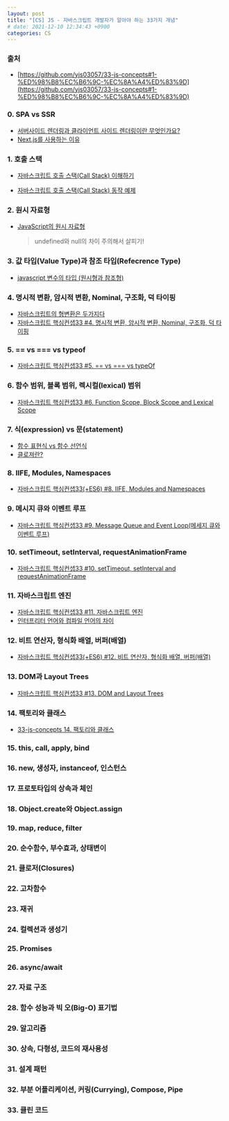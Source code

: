 ```yaml
---
layout: post
title: "[CS] JS - 자바스크립트 개발자가 알아야 하는 33가지 개념"
# date: 2021-12-10 12:34:43 +0900
categories: CS
---
```


### 출처

- [https://github.com/yjs03057/33-js-concepts#1-%ED%98%B8%EC%B6%9C-%EC%8A%A4%ED%83%9D](https://github.com/yjs03057/33-js-concepts#1-%ED%98%B8%EC%B6%9C-%EC%8A%A4%ED%83%9D)

### 0. SPA vs SSR

- [서버사이드 렌더링과 클라이언트 사이드 렌더링이란 무엇인가요?](https://oneroomtable.tistory.com/entry/%EC%84%9C%EB%B2%84-%EC%82%AC%EC%9D%B4%EB%93%9C-%EB%A0%8C%EB%8D%94%EB%A7%81%EA%B3%BC-%ED%81%B4%EB%9D%BC%EC%9D%B4%EC%96%B8%ED%8A%B8-%EC%82%AC%EC%9D%B4%EB%93%9C-%EB%A0%8C%EB%8D%94%EB%A7%81%EC%9D%B4%EB%9E%80-%EB%AC%B4%EC%97%87%EC%9D%B8%EA%B0%80%EC%9A%94#0h)
- [Next.js를 사용하는 이유](https://ivorycode.tistory.com/entry/Nextjs%EB%A5%BC-%EC%82%AC%EC%9A%A9%ED%95%98%EB%8A%94-%EC%9D%B4%EC%9C%A0)

### 1. 호출 스택

- [자바스크립트 호출 스택(Call Stack) 이해하기](https://new93helloworld.tistory.com/358)
- [자바스크립트 호출 스택(Call Stack) 동작 예제](https://new93helloworld.tistory.com/361)

  <!-- #### 자바스크립트 엔진

  ![image](https://user-images.githubusercontent.com/28949166/147654724-aa971999-3282-4456-98d8-3243d0a69689.png)

  - 메모리 힙(Memory Heap) — 객체는 힙, 대부분 구조화되지 않은 메모리 영역에 할당된다. 변수와 객체에 대한 모든 메모리 할당은 여기서 발생한다.
  - 호출 스택(Call Stack) — 코드가 실행될 때 호출 스택이 쌓인다.

  #### 실행환경(RunTime)

  ![image](https://user-images.githubusercontent.com/28949166/147654845-84de0b60-c032-4951-aea3-d012cb02e1b1.png)

  - 브라우저에는 자바스크립트 개발자가 사용하는 거의 모든 API가 있습니다(예: setTimeout ). 그러나 이런 API 들은 엔진에서 제공해주지 않습니다. 그렇다면 이 API들은 어디서 오는 걸까요?
    사실 브라우저는 단순히 엔진 하나만으로 구성되어 있지 않습니다. DOM, AJAX, setTimeout 등의 브라우저에서 제공하는 Web API라고 하는 것들이 있습니다. 또한 이러한 Web API의 호출을 통제하기 위한 Event Queue와 Event Loop도 존재합니다.

  #### 호출 스택

  ![image](https://user-images.githubusercontent.com/28949166/147654982-ed96cee1-1b0c-4cb2-aea8-7f6fb9cfd8de.png)

  - 단일 호출 스택이 있다는 뜻은 한 번에 하나의 일(Task)만 처리할 수 있다는 뜻입니다. 호출 스택이란 프로그램에서 우리가 어디에 있는지를 기본적으로 기록하는 데이터 구조입니다.
  - 단일 호출 스택의 문제점 : 단일 스레드에서 코드를 실행하는 것은 멀티 스레드 환경에서 발생하는 복잡한 시나리오(예: deadlocks)를 고려할 필요가 없으므로 매우 쉽습니다. 그러나 단일 스레드에서 실행하는 것도 상당히 제한적입니다. 자바스크립트에서는 하나의 호출 스택만 있기 때문에, 하나의 함수 처리가 엄청 느려서 다른 함수 실행에 지장을 줄 때는 어떻게 해야 할까요?
  - 스택오버플로우: 스택의 사이즈를 초과 했을 때 발생하는 오류
  - 예를 들어, 브라우저에서 복잡한 이미지 처리를 한다고 생각해봅시다. 앞서 배운 호출 스택의 동작 방식을 생각 해볼 때, 이미지 처리 작업 스택을 차지하고 있으면 자바스크립트는 후속 작업들을 처리할 수 없습니다. 단일 스레드, 단일 호출 스택이기 때문입니다.

  #### 비동기 콜백

  - 가장 쉬운 해결책은 비동기 콜백을 사용하는 것입니다. 즉, 우리의 코드 일부를 실행하고 나중에 실행될 콜백(함수)를 제공합니다. 비동기 콜백은 즉시가 아닌, 특수한 시점에 실행되므로 console.log와 같은 동기 함수와는 다르게 스택 안에 바로 push 될 필요가 없습니다. 그런데 스택이 아니라면 이 콜백 함수들은 누가 관리하는 걸까요? -->

### 2. 원시 자료형

- [JavaScript의 원시 자료형](https://tutorialpost.apptilus.com/code/posts/js/js09-primitive-data-type/)
  > undefined와 null의 차이 주의해서 살피기!

### 3. 값 타입(Value Type)과 참조 타입(Refecrence Type)

- [javascript 변수의 타입 (원시형과 참조형)](https://hanamon.kr/javascript-%EB%B3%80%EC%88%98%EC%9D%98-%ED%83%80%EC%9E%85-%EC%9B%90%EC%8B%9C%ED%98%95%EA%B3%BC-%EC%B0%B8%EC%A1%B0%ED%98%95/)

### 4. 명시적 변환, 암시적 변환, Nominal, 구조화, 덕 타이핑

<!-- - [JavaScript의 형변환](https://www.secmem.org/blog/2020/03/19/javascript-type-coercion/) -->

- [자바스크립트의 형변환은 두가지다](https://www.secmem.org/blog/2020/03/19/javascript-type-coercion/)
- [자바스크립트 핵심컨샙33 #4. 명시적 변환, 암시적 변환, Nominal, 구조화, 덕 타이핑](https://velog.io/@404/%EC%9E%90%EB%B0%94%EC%8A%A4%ED%81%AC%EB%A6%BD%ED%8A%B8-%ED%95%B5%EC%8B%AC%EC%BB%A8%EC%83%9933-4-%EB%AA%85%EC%8B%9C%EC%A0%81-%EB%B3%80%ED%99%98-%EC%95%94%EC%8B%9C%EC%A0%81-%EB%B3%80%ED%99%98-Nominal-%EA%B5%AC%EC%A1%B0%ED%99%94-%EB%8D%95-%ED%83%80%EC%9D%B4%ED%95%91Implicit-Explicit-Nominal-Structuring-and-Duck-Typing)

### 5. == vs === vs typeof

- [자바스크립트 핵심컨샙33 #5. == vs === vs typeOf](https://velog.io/@404/%EC%9E%90%EB%B0%94%EC%8A%A4%ED%81%AC%EB%A6%BD%ED%8A%B8-%ED%95%B5%EC%8B%AC%EC%BB%A8%EC%83%9933-4.-vs-vs-typeOf)

### 6. 함수 범위, 블록 범위, 렉시컬(lexical) 범위

- [자바스크립트 핵심컨샙33 #6. Function Scope, Block Scope and Lexical Scope](https://velog.io/@404/%EC%9E%90%EB%B0%94%EC%8A%A4%ED%81%AC%EB%A6%BD%ED%8A%B8-%ED%95%B5%EC%8B%AC%EC%BB%A8%EC%83%9933-6.-Function-Scope-Block-Scope-and-Lexical-Scope%ED%95%A8%EC%88%98-%EC%8A%A4%EC%BD%94%ED%94%84-%EB%B8%94%EB%A1%9D-%EC%8A%A4%EC%BD%94%ED%94%84-%EB%A0%89%EC%8B%9C%EC%BB%AC-%EC%8A%A4%EC%BD%94%ED%94%84)

### 7. 식(expression) vs 문(statement)

- [함수 표현식 vs 함수 선언식](https://velog.io/@bisu8018/%ED%95%A8%EC%88%98-%ED%91%9C%ED%98%84%EC%8B%9D-VS-%ED%95%A8%EC%88%98-%EC%84%A0%EC%96%B8%EC%8B%9D)
- [클로져란?](https://velog.io/@bisu8018/%EC%83%81%EC%8B%9D-closure)

### 8. IIFE, Modules, Namespaces

- [자바스크립트 핵심컨샙33(+ES6) #8. IIFE, Modules and Namespaces](https://velog.io/@404/%EC%9E%90%EB%B0%94%EC%8A%A4%ED%81%AC%EB%A6%BD%ED%8A%B8-%ED%95%B5%EC%8B%AC%EC%BB%A8%EC%83%9933ES6-8.-IIFE-Modules-and-Namespaces)

### 9. 메시지 큐와 이벤트 루프

- [자바스크립트 핵심컨샙33 #9. Message Queue and Event Loop(메세지 큐와 이벤트 루프)](https://velog.io/@404/%EC%9E%90%EB%B0%94%EC%8A%A4%ED%81%AC%EB%A6%BD%ED%8A%B8-%ED%95%B5%EC%8B%AC%EC%BB%A8%EC%83%9933-9.-Message-Queue-and-Event-Loop%EB%A9%94%EC%84%B8%EC%A7%80-%ED%81%90%EC%99%80-%EC%9D%B4%EB%B2%A4%ED%8A%B8-%EB%A3%A8%ED%94%84)

### 10. setTimeout, setInterval, requestAnimationFrame

- [자바스크립트 핵심컨샙33 #10. setTimeout, setInterval and requestAnimationFrame](https://velog.io/@404/%EC%9E%90%EB%B0%94%EC%8A%A4%ED%81%AC%EB%A6%BD%ED%8A%B8-%ED%95%B5%EC%8B%AC%EC%BB%A8%EC%83%9933-10.-setTimeout-setInterval-and-requestAnimationFrame)

### 11. 자바스크립트 엔진

- [자바스크립트 핵심컨샙33 #11. 자바스크립트 엔진](https://velog.io/@404/%EC%9E%90%EB%B0%94%EC%8A%A4%ED%81%AC%EB%A6%BD%ED%8A%B8-%ED%95%B5%EC%8B%AC%EC%BB%A8%EC%83%9933-11.-%EC%9E%90%EB%B0%94%EC%8A%A4%ED%81%AC%EB%A6%BD%ED%8A%B8-%EC%97%94%EC%A7%84)
- [인터프리터 언어와 컴파일 언어의 차이](https://jhkang-tech.tistory.com/136)

### 12. 비트 연산자, 형식화 배열, 버퍼(배열)

- [자바스크립트 핵심컨샙33(+ES6) #12. 비트 연산자, 형식화 배열, 버퍼(배열)](https://velog.io/@404/%EC%9E%90%EB%B0%94%EC%8A%A4%ED%81%AC%EB%A6%BD%ED%8A%B8-%ED%95%B5%EC%8B%AC%EC%BB%A8%EC%83%9933-12.-%EB%B9%84%ED%8A%B8-%EC%97%B0%EC%82%B0%EC%9E%90-%ED%98%95%EC%8B%9D%ED%99%94-%EB%B0%B0%EC%97%B4-%EB%B2%84%ED%8D%BC%EB%B0%B0%EC%97%B4)

### 13. DOM과 Layout Trees

- [자바스크립트 핵심컨샙33 #13. DOM and Layout Trees](https://velog.io/@404/%EC%9E%90%EB%B0%94%EC%8A%A4%ED%81%AC%EB%A6%BD%ED%8A%B8-%ED%95%B5%EC%8B%AC%EC%BB%A8%EC%83%9933-11.-DOM-and-Layout-Trees)

### 14. 팩토리와 클래스

- [33-js-concepts 14. 팩토리와 클래스](https://corock.tistory.com/472)

### 15. this, call, apply, bind

<!-- - [자바스크립트 핵심컨샙33 #15. this, call, apply, bind](https://velog.io/@404/%EC%9E%90%EB%B0%94%EC%8A%A4%ED%81%AC%EB%A6%BD%ED%8A%B8-%ED%95%B5%EC%8B%AC%EC%BB%A8%EC%83%9933-15.-this-call-apply-bind) -->

### 16. new, 생성자, instanceof, 인스턴스

### 17. 프로토타입의 상속과 체인

### 18. Object.create와 Object.assign

### 19. map, reduce, filter

### 20. 순수함수, 부수효과, 상태변이

### 21. 클로저(Closures)

### 22. 고차함수

### 23. 재귀

### 24. 컬렉션과 생성기

### 25. Promises

### 26. async/await

### 27. 자료 구조

### 28. 함수 성능과 빅 오(Big-O) 표기법

### 29. 알고리즘

### 30. 상속, 다형성, 코드의 재사용성

### 31. 설계 패턴

### 32. 부분 어플리케이션, 커링(Currying), Compose, Pipe

### 33. 클린 코드
